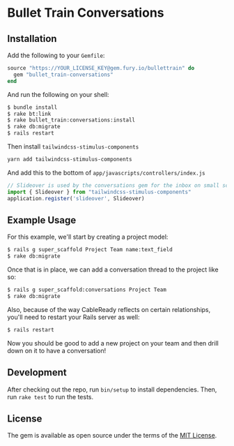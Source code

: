 # Bullet Train Conversations

## Installation

Add the following to your `Gemfile`:

```ruby
source "https://YOUR_LICENSE_KEY@gem.fury.io/bullettrain" do
  gem "bullet_train-conversations"
end
```

And run the following on your shell:

```bash
$ bundle install
$ rake bt:link
$ rake bullet_train:conversations:install
$ rake db:migrate
$ rails restart
```

Then install `tailwindcss-stimulus-components`

```bash
yarn add tailwindcss-stimulus-components
```

And add this to the bottom of `app/javascripts/controllers/index.js`

```javascript
// Slideover is used by the conversations gem for the inbox on small screens
import { Slideover } from "tailwindcss-stimulus-components"
application.register('slideover', Slideover)
```

## Example Usage

For this example, we'll start by creating a project model:

```bash
$ rails g super_scaffold Project Team name:text_field
$ rake db:migrate
```

Once that is in place, we can add a conversation thread to the project like so:

```bash
$ rails g super_scaffold:conversations Project Team
$ rake db:migrate
```

Also, because of the way CableReady reflects on certain relationships, you'll need to restart your Rails server as well:

```bash
$ rails restart
```

Now you should be good to add a new project on your team and then drill down on it to have a conversation!

## Development

After checking out the repo, run `bin/setup` to install dependencies. Then, run `rake test` to run the tests.

## License
The gem is available as open source under the terms of the [MIT License](https://opensource.org/licenses/MIT).
